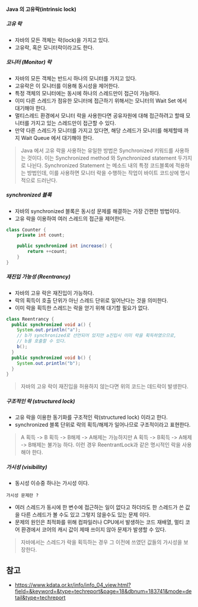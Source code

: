#### Java 의 고유락(intrinsic lock)

##### 고유 락
- 자바의 모든 객체는 락(lock)을 가지고 있다.
- 고유락, 혹은 모니터락이라고도 한다.

##### 모니터 (Monitor) 락
- 자바의 모든 객체는 반드시 하나의 모니터를 가지고 있다.
- 고유락은 이 모니터를 이용해 동시성을 제어한다.
- 특정 객체의 모니터에는 동시에 하나의 스레드만이 접근이 가능하다.
- 이미 다른 스레드가 점유한 모니터에 접근하기 위해서는 모니터의 Wait Set 에서 대기해야 한다.
- 멀티스레드 환경에서 모니터 락을 사용한다면 공유자원에 대해 접근하려고 할때 모니터를 가지고 있는 스레드만이 접근할 수 있다.
- 만약 다른 스레드가 모니터를 가지고 있다면, 해당 스레드가 모니터를 해제할때 까지 Wait Queue 에서 대기해야 한다.

> Java 에서 고유 락을 사용하는 유일한 방법은 Synchronized 키워드를 사용하는 것이다.
> 이는 Synchronized method 와 Synchronized statement 두가지로 나뉜다.
> Synchronized Statement 는 메소드 내의 특정 코드블록에 적용하는 방법인데, 이를 사용하면 모니터 락을 수행하는 작업이 바이트 코드상에 명시적으로 드러난다.

##### synchronized 블록
- 자바의 synchronized 블록은 동시성 문제를 해결하는 가장 간편한 방법이다.
- 고유 락을 이용하여 여러 스레드의 접근을 제어한다.

```java
class Counter {
    private int count;

    public synchronized int increase() {
        return ++count;
    }
}
```

##### 재진입 가능성 (Reentrancy)
- 자바의 고유 락은 재진입이 가능하다.
- 락의 획득이 호출 단위가 아닌 스레드 단위로 일어난다는 것을 의미한다.
- 이미 락을 획득한 스레드는 락을 얻기 위해 대기할 필요가 없다.

```java
class Reentrancy {
  public synchronized void a() {
    System.out.println("a");
    // b가 synchronized로 선언되어 있지만 a진입시 이미 락을 획득하였으므로,
    // b를 호출할 수 있다.
    b();
  }
  public synchronized void b() {
    System.out.println("b");
  }
}
```

> 자바의 고유 락이 재진입을 허용하지 않는다면 위의 코드는 데드락이 발생한다.

##### 구조적인 락 (structured lock)
- 고유 락을 이용한 동기화를 구조적인 락(structured lock) 이라고 한다.
- synchronized 블록 단위로 락의 획득/해제가 일어나므로 구조적이라고 표현한다.

>  A 획득 -> B 획득 -> B해제 -> A해제는 가능하지만 A 획득 -> B획득 -> A해제 -> B해제는 불가능 하다. 이런 경우 ReentrantLock과 같은 명시적인 락을 사용해야 한다.

##### 가시성 (visibility)
- 동시성 이슈중 하나는 가시성 이다.

`가시성 문제란 ?`
- 여러 스레드가 동시에 한 변수에 접근하는 일이 없다고 하더라도 한 스레드가 쓴 값을 다른 스레드가 볼 수도 있고 그렇지 않을수도 있는 문제 이다.
- 문제의 원인은 최적화를 위해 컴파일러나 CPU에서 발생하는 코드 재배열, 멀티 코어 환경에서 코어의 캐시 값이 제때 쓰이지 않아 문제가 발생할 수 있다.

> 자바에서는 스레드가 락을 획득하는 경우 그 이전에 쓰였던 값들의 가시성을 보장한다.


## 참고
- https://www.kdata.or.kr/info/info_04_view.html?field=&keyword=&type=techreport&page=18&dbnum=183741&mode=detail&type=techreport

